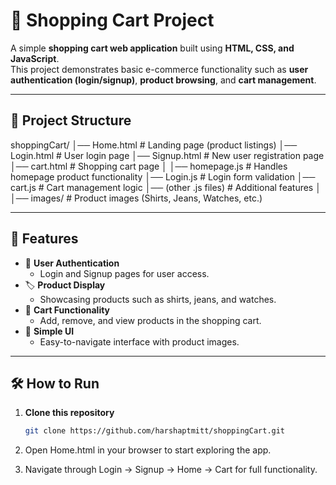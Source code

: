 # 🛒 Shopping Cart Project

A simple **shopping cart web application** built using **HTML, CSS, and JavaScript**.  
This project demonstrates basic e-commerce functionality such as **user authentication (login/signup)**, **product browsing**, and **cart management**.

---

## 📂 Project Structure

shoppingCart/
│── Home.html # Landing page (product listings)
│── Login.html # User login page
│── Signup.html # New user registration page
│── cart.html # Shopping cart page
│
│── homepage.js # Handles homepage product functionality
│── Login.js # Login form validation
│── cart.js # Cart management logic
│── (other .js files) # Additional features
│
│── images/ # Product images (Shirts, Jeans, Watches, etc.)


---

## 🚀 Features

- 👤 **User Authentication**
  - Login and Signup pages for user access.
- 🏷️ **Product Display**
  - Showcasing products such as shirts, jeans, and watches.
- 🛒 **Cart Functionality**
  - Add, remove, and view products in the shopping cart.
- 🎨 **Simple UI**
  - Easy-to-navigate interface with product images.

---

## 🛠️ How to Run

1. **Clone this repository**
   ```bash
   git clone https://github.com/harshaptmitt/shoppingCart.git
2. Open Home.html in your browser to start exploring the app.

3. Navigate through Login → Signup → Home → Cart for full functionality.
